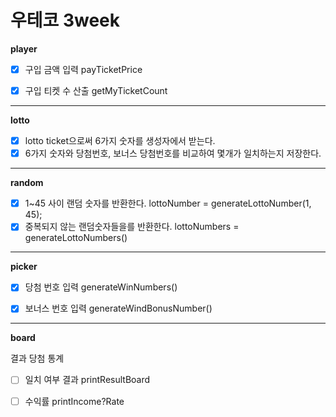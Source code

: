 # 우테코 3week

**player**

- [X] 구입 금액 입력 payTicketPrice

- [X] 구입 티켓 수 산출 getMyTicketCount

---

**lotto**

- [X] lotto ticket으로써 6가지 숫자를 생성자에서 받는다.
- [X] 6가지 숫자와 당첨번호, 보너스 당첨번호를 비교하여 몇개가 일치하는지 저장한다.
---

**random**

- [X] 1~45 사이 랜덤 숫자를 반환한다. lottoNumber = generateLottoNumber(1, 45);
- [X] 중복되지 않는 랜덤숫자들을를 반환한다. lottoNumbers = generateLottoNumbers()

---

**picker**

- [X] 당첨 번호 입력 generateWinNumbers()

- [X] 보너스 번호 입력 generateWindBonusNumber()

---

**board**

결과 당첨 통계

- [ ] 일치 여부 결과 printResultBoard

- [ ] 수익률 printIncome?Rate